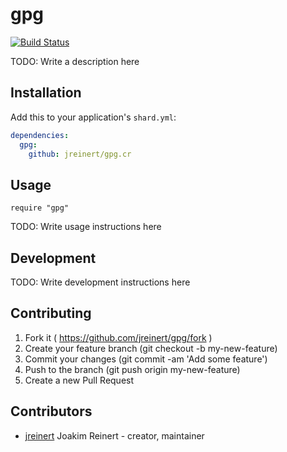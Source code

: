 # gpg

[![Build Status](https://travis-ci.org/repomaa/gpg.cr.svg?branch=master)](https://travis-ci.org/repomaa/gpg.cr)

TODO: Write a description here

## Installation

Add this to your application's `shard.yml`:

```yaml
dependencies:
  gpg:
    github: jreinert/gpg.cr
```

## Usage

```crystal
require "gpg"
```

TODO: Write usage instructions here

## Development

TODO: Write development instructions here

## Contributing

1. Fork it ( https://github.com/jreinert/gpg/fork )
2. Create your feature branch (git checkout -b my-new-feature)
3. Commit your changes (git commit -am 'Add some feature')
4. Push to the branch (git push origin my-new-feature)
5. Create a new Pull Request

## Contributors

- [jreinert](https://github.com/jreinert) Joakim Reinert - creator, maintainer
